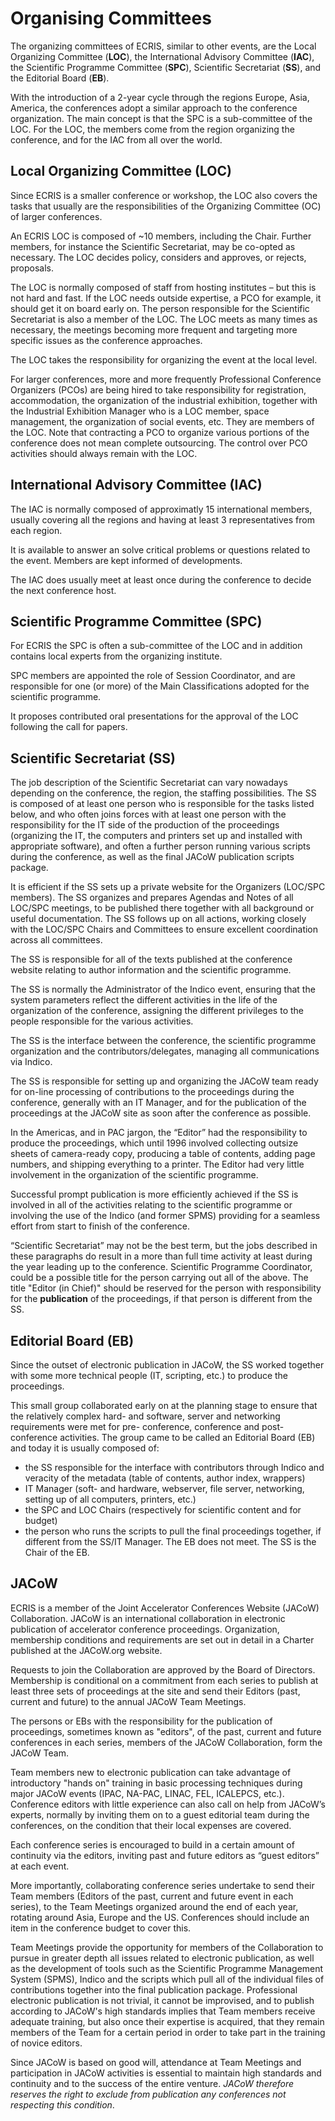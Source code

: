 # Organising Committees

The organizing committees of ECRIS, similar to other events, are the Local Organizing Committee (**LOC**), the International Advisory Committee (**IAC**), the Scientific Programme Committee (**SPC**),  Scientific Secretariat (**SS**), and the Editorial Board (**EB**).

With the introduction of a 2-year cycle through the regions Europe, Asia, America, the conferences adopt a similar approach to the conference organization. The main concept is that the SPC is a sub-committee of the LOC. For the LOC, the members come from the region organizing the conference, and for the IAC from all over the world.

## Local Organizing Committee (LOC)

Since ECRIS is a smaller conference or workshop, the LOC also covers the tasks that usually are the responsibilities of the Organizing Committee (OC) of larger conferences.

An ECRIS LOC is composed of ~10 members, including the Chair. Further members, for instance the Scientific Secretariat, may be co-opted as necessary. The LOC decides policy, considers and approves, or rejects, proposals.

The LOC is normally composed of staff from hosting institutes – but this is not hard and fast.  If the LOC needs outside expertise, a PCO for example, it should get it on board early on. The person responsible for the Scientific Secretariat is also a member of the LOC. The LOC meets as many times as necessary, the meetings becoming more frequent and targeting more specific issues as the conference approaches.

The LOC takes the responsibility for organizing the event at the local level.

For larger conferences, more and more frequently Professional Conference Organizers (PCOs) are being hired to take responsibility for registration, accommodation, the organization of the industrial exhibition, together with the Industrial Exhibition Manager who is a LOC member, space management, the organization of social events, etc. They are members of the LOC. Note that contracting a PCO to organize various portions of the conference does not mean complete outsourcing. The control over PCO activities should always remain with the LOC.

## International Advisory Committee (IAC)

The IAC is normally composed of approximatly 15 international members, usually covering all the regions and having at least 3 representatives from each region.

It is available to answer an solve critical problems or questions related to the event. Members are kept informed of developments. 

The IAC does usually meet at least once during the conference to decide the next conference host. 

## Scientific Programme Committee (SPC)

For ECRIS the SPC is often a sub-committee of the LOC and in addition contains local experts from the organizing institute.

SPC members are appointed the role of Session Coordinator, and are responsible for one (or more) of the Main Classifications adopted for the scientific programme.

It proposes contributed oral presentations for the approval of the LOC following the call for papers.


## Scientific Secretariat (SS)

The job description of the Scientific Secretariat can vary nowadays depending on the conference, the region, the staffing possibilities. The SS is composed of at least one person who is responsible for the tasks listed below, and who often joins forces with at least one person with the responsibility for the IT side of the production of the proceedings (organizing the IT, the computers and printers set up and installed with appropriate software), and often a further person running various scripts during the conference, as well as the final JACoW publication scripts package.

It is efficient if the SS sets up a private website for the Organizers (LOC/SPC members). The SS organizes and prepares Agendas and Notes of all LOC/SPC meetings, to be published there together with all background or useful documentation. The SS follows up on all actions, working closely with the LOC/SPC Chairs and Committees to ensure excellent coordination across all committees.

The SS is responsible for all of the texts published at the conference website relating to author information and the scientific programme.

The SS is normally the Administrator of the Indico event, ensuring that the system parameters reflect the different activities in the life of the organization of the conference, assigning the different privileges to the people responsible for the various activities.

The SS is the interface between the conference, the scientific programme organization and the contributors/delegates, managing all communications via Indico.

The SS is responsible for setting up and organizing the JACoW team ready for on-line processing of contributions to the proceedings during the conference, generally with an IT Manager, and for the publication of the proceedings at the JACoW site as soon after the conference as possible.

In the Americas, and in PAC jargon, the “Editor” had the responsibility to produce the proceedings, which until 1996 involved collecting outsize sheets of camera-ready copy, producing a table of contents, adding page numbers, and shipping everything to a printer. The Editor had very little involvement in the organization of the scientific programme.

Successful prompt publication is more efficiently achieved if the SS is involved in all of the activities relating to the scientific programme or involving the use of the Indico (and former SPMS) providing for a seamless effort from start to finish of the conference.

“Scientific Secretariat” may not be the best term, but the jobs described in these paragraphs do result in a more than full time activity at least during the year leading up to the conference.  Scientific Programme Coordinator, could be a possible title for the person carrying out all of the above. The title "Editor (in Chief)" should be reserved for the person with responsibility for the **publication** of the proceedings, if that person is different from the SS.

## Editorial Board (EB)

Since the outset of electronic publication in JACoW, the SS worked together with some more technical people (IT, scripting, etc.) to produce the proceedings.

This small group collaborated early on at the planning stage to ensure that the relatively complex hard- and software, server and networking requirements were met for pre- conference, conference and post-conference activities. The group came to be called an Editorial Board (EB) and today it is usually composed of:

- the SS responsible for the interface with contributors through Indico and veracity of the metadata (table of contents, author index, wrappers)
- IT Manager (soft- and hardware, webserver, file server, networking, setting up of all computers, printers, etc.)
- the SPC and LOC Chairs (respectively for scientific content and for budget)
- the person who runs the scripts to pull the final proceedings together, if different from the SS/IT Manager. The EB does not meet. The SS is the Chair of the EB.

## JACoW

ECRIS is a member of the Joint Accelerator Conferences Website (JACoW) Collaboration. JACoW is an international collaboration in electronic publication of accelerator conference proceedings. Organization, membership conditions and requirements are set out in detail in a Charter published at the JACoW.org website.

Requests to join the Collaboration are approved by the Board of Directors. Membership is conditional on a commitment from each series to publish at least three sets of proceedings at the site and send their Editors (past, current and future) to the annual JACoW Team Meetings.

The persons or EBs with the responsibility for the publication of proceedings, sometimes known as "editors", of the past, current and future conferences in each series, members of the JACoW Collaboration, form the JACoW Team.

Team members new to electronic publication can take advantage of introductory "hands on" training in basic processing techniques during major JACoW events (IPAC, NA-PAC, LINAC, FEL, ICALEPCS, etc.). Conference editors with little experience can also call on help from JACoW’s experts, normally by inviting them on to a guest editorial team during the conferences, on the condition that their local expenses are covered.

Each conference series is encouraged to build in a certain amount of continuity via the editors, inviting past and future editors as “guest editors” at each event.

More importantly, collaborating conference series undertake to send their Team members (Editors of the past, current and future event in each series), to the Team Meetings organized around the end of each year, rotating around Asia, Europe and the US. Conferences should include an item in the conference budget to cover this.

Team Meetings provide the opportunity for members of the Collaboration to pursue in greater depth all issues related to electronic publication, as well as the development of tools such as the Scientific Programme Management System (SPMS), Indico and the scripts which pull all of the individual files of contributions together into the final publication package. Professional electronic publication is not trivial, it cannot be improvised, and to publish according to JACoW's high standards implies that Team members receive adequate training, but also once their expertise is acquired, that they remain members of the Team for a certain period in order to take part in the training of novice editors.

Since JACoW is based on good will, attendance at Team Meetings and participation in JACoW activities is essential to maintain high standards and continuity and to the success of the entire venture. *JACoW therefore reserves the right to exclude from publication any conferences not respecting this condition*.

